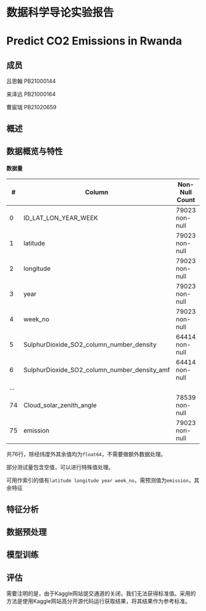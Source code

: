 # 数据科学导论实验报告

# Predict CO2 Emissions in Rwanda

## 成员

吕思翰 PB21000144

来泽远 PB21000164

曹宸瑞 PB21020659

## 概述

## 数据概览与特性

#### 数据量

| #    | Column                                       | Non-Null Count | Dtype   |
| ---- | -------------------------------------------- | -------------- | ------- |
| 0    | ID_LAT_LON_YEAR_WEEK                         | 79023 non-null | object  |
| 1    | latitude                                     | 79023 non-null | float64 |
| 2    | longitude                                    | 79023 non-null | float64 |
| 3    | year                                         | 79023 non-null | int64   |
| 4    | week_no                                      | 79023 non-null | int64   |
| 5    | SulphurDioxide_SO2_column_number_density     | 64414 non-null | float64 |
| 6    | SulphurDioxide_SO2_column_number_density_amf | 64414 non-null | float64 |
| ...  |                                              |                |         |
| 74   | Cloud_solar_zenith_angle                     | 78539 non-null | float64 |
| 75   | emission                                     | 79023 non-null | float64 |

共76行，除经纬度外其余值均为`float64`，不需要做额外数据处理。

部分测试量包含空值，可以进行特殊值处理。

可用作索引的值有`latitude longitude year week_no`，需预测值为`emission`，其余特征

## 特征分析

## 数据预处理

## 模型训练

## 评估

需要注明的是，由于Kaggle网站提交通道的关闭，我们无法获得标准值。采用的方法是使用Kaggle网站高分开源代码运行获取结果，将其结果作为参考标准。

### 